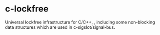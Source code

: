 c-lockfree
==========

Universal lockfree infrastructure for C/C++, , including some non-blocking data structures which are used in c-sigslot/signal-bus.
